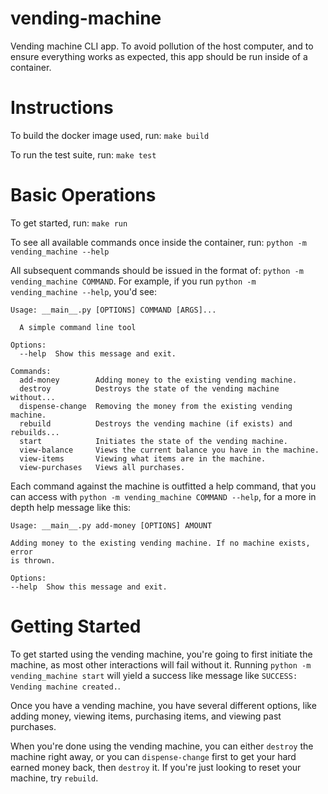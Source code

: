 # vending-machine
Vending machine CLI app. To avoid pollution of the host computer,
and to ensure everything works as expected, this app should be run
inside of a container.

# Instructions
To build the docker image used, run:
`make build`

To run the test suite, run:
`make test`

# Basic Operations
To get started, run:
`make run`

To see all available commands once inside the container, run:
`python -m vending_machine --help`

All subsequent commands should be issued in the format of: `python -m vending_machine COMMAND`.
For example, if you run `python -m vending_machine --help`, you'd see:
```
Usage: __main__.py [OPTIONS] COMMAND [ARGS]...

  A simple command line tool

Options:
  --help  Show this message and exit.

Commands:
  add-money        Adding money to the existing vending machine.
  destroy          Destroys the state of the vending machine without...
  dispense-change  Removing the money from the existing vending machine.
  rebuild          Destroys the vending machine (if exists) and rebuilds...
  start            Initiates the state of the vending machine.
  view-balance     Views the current balance you have in the machine.
  view-items       Viewing what items are in the machine.
  view-purchases   Views all purchases.
  ```
  Each command against the machine is outfitted a help command, that you can access with
  `python -m vending_machine COMMAND --help`, for a more in depth help message like this:
  ```
  Usage: __main__.py add-money [OPTIONS] AMOUNT

  Adding money to the existing vending machine. If no machine exists, error
  is thrown.

Options:
  --help  Show this message and exit.
  ``` 

# Getting Started
To get started using the vending machine, you're going to first initiate
the machine, as most other interactions will fail without it.
Running `python -m vending_machine start` will yield a success like message like `SUCCESS: Vending machine created.`.

Once you have a vending machine, you have several different options, like adding money, 
viewing items, purchasing items, and viewing past purchases.

When you're done using the vending machine, you can either `destroy` the machine right away,
or you can `dispense-change` first to get your hard earned money back, then `destroy` it.
If you're just looking to reset your machine, try `rebuild`.